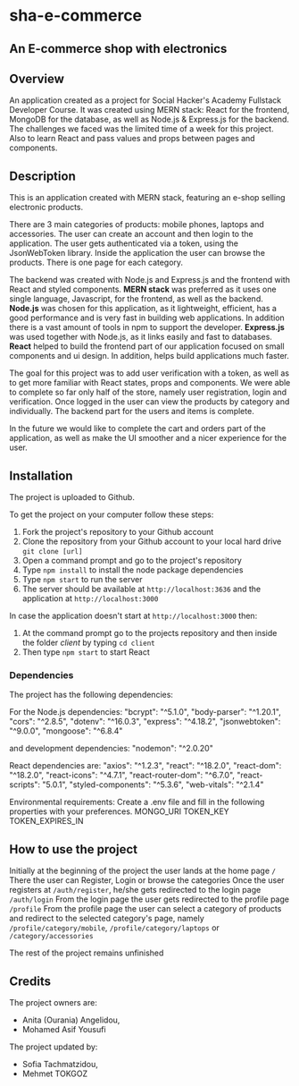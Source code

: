 # sha-e-commerce

## An E-commerce shop with electronics

## Overview
An application created as a project for Social Hacker's Academy Fullstack Developer Course.
It was created using MERN stack: React for the frontend, MongoDB for the database, as well as Node.js & Express.js for the backend.
The challenges we faced was the limited time of a week for this project. Also to learn React and pass values and props between pages and components. 

## Description
This is an application created with MERN stack, featuring an e-shop selling electronic products.

There are 3 main categories of products: mobile phones, laptops and accessories. 
The user can create an account and then login to the application.
The user gets authenticated via a token, using the JsonWebToken library.
Inside the application the user can browse the products. There is one page for each category.

The backend was created with Node.js and Express.js and the frontend with React and styled components.
**MERN stack** was preferred as it uses one single language, Javascript, for the frontend, as well as the backend. 
**Node.js** was chosen for this application, as it lightweight, efficient, has a good performance and is very fast in building web applications. In addition there is a vast amount of tools in npm to support the developer. 
**Express.js** was used together with Node.js, as it links easily and fast to databases. 
**React** helped to build the frontend part of our application focused on small components and ui design. In addition, helps build applications much faster. 

The goal for this project was to add user verification with a token, as well as to get more familiar with React states, props and components. 
We were able to complete so far only half of the store, namely user registration, login and verification. Once logged in the user can view the products by category and individually. The backend part for the users and items is complete. 

In the future we would like to complete the cart and orders part of the application, as well as make the UI smoother and a nicer experience for the user. 

## Installation
The project is uploaded to Github.

To get the project on your computer follow these steps:
1. Fork the project's repository to your Github account
2. Clone the repository from your Github account to your local hard drive `git clone [url]`
3. Open a command prompt and go to the project's repository
4. Type `npm install` to install the node package dependencies
5. Type `npm start` to run the server
6. The server should be available at `http://localhost:3636` and the application at `http://localhost:3000`

In case the application doesn't start at `http://localhost:3000` then:
1. At the command prompt go to the projects repository and then inside the folder *client* by typing `cd client`
2. Then type `npm start` to start React

### Dependencies

The project has the following dependencies:

For the Node.js dependencies:
    "bcrypt": "^5.1.0",
    "body-parser": "^1.20.1",
    "cors": "^2.8.5",
    "dotenv": "^16.0.3",
    "express": "^4.18.2",
    "jsonwebtoken": "^9.0.0",
    "mongoose": "^6.8.4"

and development dependencies: 
    "nodemon": "^2.0.20"

React dependencies are:
    "axios": "^1.2.3",
    "react": "^18.2.0",
    "react-dom": "^18.2.0",
    "react-icons": "^4.7.1",
    "react-router-dom": "^6.7.0",
    "react-scripts": "5.0.1",
    "styled-components": "^5.3.6",
    "web-vitals": "^2.1.4"

Environmental requirements: 
Create a .env file and fill in the following properties with your preferences.
    MONGO_URI
    TOKEN_KEY
    TOKEN_EXPIRES_IN

## How to use the project
Initially at the beginning of the project the user lands at the home page `/`
There the user can Register, Login or browse the categories
Once the user registers at `/auth/register`, he/she gets redirected to the login page `/auth/login`
From the login page the user gets redirected to the profile page `/profile` 
From the profile page the user can select a category of products and redirect to the selected category's page, namely `/profile/category/mobile`, `/profile/category/laptops` or `/category/accessories`

The rest of the project remains unfinished

## Credits
The project owners are:
- Anita (Ourania) Angelidou,
- Mohamed Asif Yousufi
  
The project updated by:
- Sofia Tachmatzidou,
- Mehmet TOKGOZ







 
